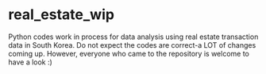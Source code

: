 # real_estate_wip
Python codes work in process for data analysis using real estate transaction data in South Korea.
Do not expect the codes are correct-a LOT of changes coming up.
However, everyone who came to the repository is welcome to have a look :)
